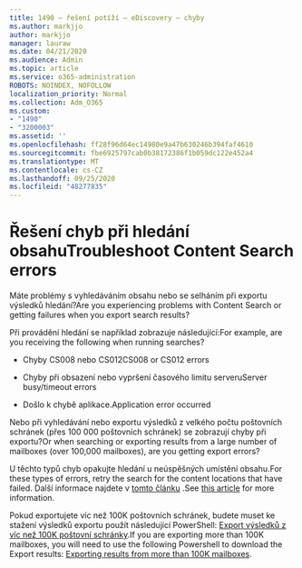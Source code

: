 ```yaml
---
title: 1490 – řešení potíží – eDiscovery – chyby
ms.author: markjjo
author: markjjo
manager: lauraw
ms.date: 04/21/2020
ms.audience: Admin
ms.topic: article
ms.service: o365-administration
ROBOTS: NOINDEX, NOFOLLOW
localization_priority: Normal
ms.collection: Adm_O365
ms.custom:
- "1490"
- "3200003"
ms.assetid: ''
ms.openlocfilehash: ff28f96d64ec14980e9a47b630246b394faf4610
ms.sourcegitcommit: fbe6925797cab0b38172386f1b059dc122e452a4
ms.translationtype: MT
ms.contentlocale: cs-CZ
ms.lasthandoff: 09/25/2020
ms.locfileid: "48277835"
---
```

# <a name="troubleshoot-content-search-errors"></a><span data-ttu-id="dc273-102">Řešení chyb při hledání obsahu</span><span class="sxs-lookup"><span data-stu-id="dc273-102">Troubleshoot Content Search errors</span></span>

<span data-ttu-id="dc273-103">Máte problémy s vyhledáváním obsahu nebo se selháním při exportu výsledků hledání?</span><span class="sxs-lookup"><span data-stu-id="dc273-103">Are you experiencing problems with Content Search or getting failures when you export search results?</span></span>

<span data-ttu-id="dc273-104">Při provádění hledání se například zobrazuje následující:</span><span class="sxs-lookup"><span data-stu-id="dc273-104">For example, are you receiving the following when running searches?</span></span>

- <span data-ttu-id="dc273-105">Chyby CS008 nebo CS012</span><span class="sxs-lookup"><span data-stu-id="dc273-105">CS008 or CS012 errors</span></span>

- <span data-ttu-id="dc273-106">Chyby při obsazení nebo vypršení časového limitu serveru</span><span class="sxs-lookup"><span data-stu-id="dc273-106">Server busy/timeout errors</span></span>

- <span data-ttu-id="dc273-107">Došlo k chybě aplikace.</span><span class="sxs-lookup"><span data-stu-id="dc273-107">Application error occurred</span></span>

<span data-ttu-id="dc273-108">Nebo při vyhledávání nebo exportu výsledků z velkého počtu poštovních schránek (přes 100 000 poštovních schránek) se zobrazují chyby při exportu?</span><span class="sxs-lookup"><span data-stu-id="dc273-108">Or when searching or exporting results from a large number of mailboxes (over 100,000 mailboxes), are you getting export errors?</span></span>

<span data-ttu-id="dc273-109">U těchto typů chyb opakujte hledání u neúspěšných umístění obsahu.</span><span class="sxs-lookup"><span data-stu-id="dc273-109">For these types of errors, retry the search for the content locations that have failed.</span></span> <span data-ttu-id="dc273-110">Další informace najdete v  [tomto článku](https://docs.microsoft.com/microsoft-365/compliance/retry-failed-content-search) .</span><span class="sxs-lookup"><span data-stu-id="dc273-110">See  [this article](https://docs.microsoft.com/microsoft-365/compliance/retry-failed-content-search) for more information.</span></span>

<span data-ttu-id="dc273-111">Pokud exportujete víc než 100K poštovních schránek, budete muset ke stažení výsledků exportu použít následující PowerShell:  [Export výsledků z víc než 100K poštovní schránky](https://docs.microsoft.com/microsoft-365/compliance/export-search-results?view=o365-worldwide%23exporting-results-from-more-than-100000-mailboxes).</span><span class="sxs-lookup"><span data-stu-id="dc273-111">If you are exporting more than 100K mailboxes, you will need to use the following Powershell to download the Export results:  [Exporting results from more than 100K mailboxes](https://docs.microsoft.com/microsoft-365/compliance/export-search-results?view=o365-worldwide%23exporting-results-from-more-than-100000-mailboxes).</span></span>
